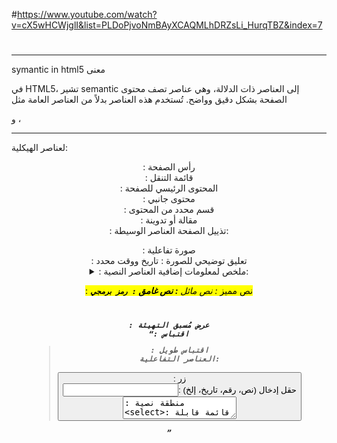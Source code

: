 #https://www.youtube.com/watch?v=cX5wHCWjglI&list=PLDoPjvoNmBAyXCAQMLhDRZsLi_HurqTBZ&index=7
#

------------------------------------------------------------------------------
symantic in html5 معنى

في HTML5، تشير semantic إلى العناصر ذات الدلالة، وهي عناصر تصف محتوى الصفحة بشكل دقيق وواضح. تُستخدم هذه العناصر بدلاً من العناصر العامة مثل <div> و <span>، 


--------------------------------------------------------------------------------------------------------
لعناصر الهيكلية:

<header>: رأس الصفحة
<nav>: قائمة التنقل
<main>: المحتوى الرئيسي للصفحة
<aside>: محتوى جانبي
<section>: قسم محدد من المحتوى
<article>: مقالة أو تدوينة
<footer>: تذييل الصفحة
العناصر الوسيطة:

<figure>: صورة تفاعلية
<figcaption>: تعليق توضيحي للصورة
<time>: تاريخ ووقت محدد
<details>: معلومات إضافية قابلة للتوسيع
<summary>: ملخص لمعلومات إضافية
العناصر النصية:

<mark>: نص مميز
<em>: نص مائل
<strong>: نص غامق
<code>: رمز برمجي
<pre>: عرض مُسبق التهيئة
<q>: اقتباس
<blockquote>: اقتباس طويل
العناصر التفاعلية:

<button>: زر
<input>: حقل إدخال (نص، رقم، تاريخ، إلخ)
<textarea>: منطقة نصية
<select>: قائمة قابلة للاختيار
<datalist>: قائمة اقتراحات
العناصر الخاصة بالوسائط:

<audio>: ملف صوتي
<video>: ملف فيديو
<img>: صورة
<source>: مصدر ملف وسائط (مثل ملف صوتي أو فيديو)
<track>: مسار ترجمة
  ----------------------------------------------------------------------------------------------------------------------------------------
  --------------------------------------------------------------------------------------------------------------------------------------
  
